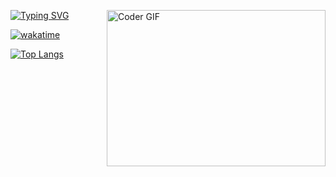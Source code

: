 
[![Typing SVG](https://readme-typing-svg.herokuapp.com?color=%2326F711&lines=Welcome;My+name+is+Serdar;I+am+a+Software+Development+Engineer+and)](https://git.io/typing-svg)
<img align="right" alt="Coder GIF" height=250 width=350 src="https://cdn.dribbble.com/users/730703/screenshots/6581243/avento.gif" />



[![wakatime](https://wakatime.com/badge/user/1b409bcd-8e07-4a9a-8bb3-8fa291335500.svg)](https://wakatime.com/@1b409bcd-8e07-4a9a-8bb3-8fa291335500)

[![Top Langs](https://github-readme-stats.vercel.app/api/top-langs/?username=serikdev&theme=chartreuse-dark&hide_border=true)](https://github.com/serikdev)





